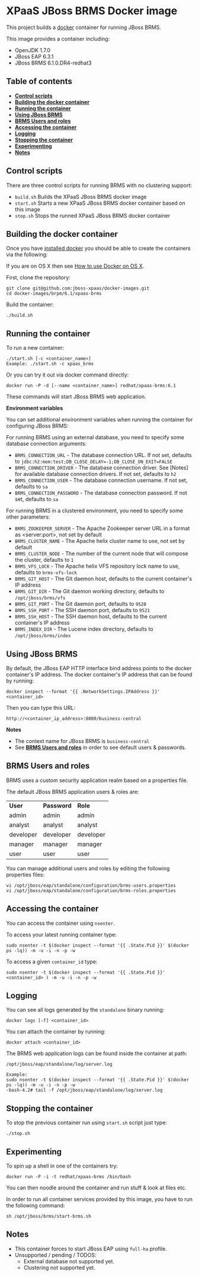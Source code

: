 XPaaS JBoss BRMS Docker image
===================================

This project builds a [docker](http://docker.io/) container for running JBoss BRMS.

This image provides a container including:
* OpenJDK 1.7.0
* JBoss EAP 6.3.1
* JBoss BRMS 6.1.0.DR4-redhat3

Table of contents
------------------

* **[Control scripts](#control-scripts)**
* **[Building the docker container](#building-the-docker-container)**
* **[Running the container](#running-the-container)**
* **[Using JBoss BRMS](#using-jboss-brms)**
* **[BRMS Users and roles](#brms-users-and-roles)**
* **[Accessing the container](#accessing-the-container)**
* **[Logging](#logging)**
* **[Stopping the container](#stopping-the-container)**
* **[Experimenting](#experimenting)**
* **[Notes](#notes)**

Control scripts
---------------

There are three control scripts for running BRMS with no clustering support:
* <code>build.sh</code> Builds the XPaaS JBoss BRMS docker image
* <code>start.sh</code> Starts a new XPaaS JBoss BRMS docker container based on this image
* <code>stop.sh</code>  Stops the runned XPaaS JBoss BRMS docker container

Building the docker container
-----------------------------

Once you have [installed docker](https://www.docker.io/gettingstarted/#h_installation) you should be able to create the containers via the following:

If you are on OS X then see [How to use Docker on OS X](DockerOnOSX.md).

First, clone the repository:

    git clone git@github.com:jboss-xpaas/docker-images.git
    cd docker-images/brpm/6.1/xpaas-brms

Build the container:

    ./build.sh

Running the container
---------------------

To run a new container:

    ./start.sh [-c <container_name>]
    Example: ./start.sh -c xpaas_brms

Or you can try it out via docker command directly:

    docker run -P -d [--name <container_name>] redhat/xpaas-brms:6.1

These commands will start JBoss BRMS web application.

**Environment variables**

You can set additional environment variables when running the container for configuring JBoss BRMS:

For running BRMS using an external database, you need to specify some database connection arguments:

- <code>BRMS_CONNECTION_URL</code> - The database connection URL. If not set, defaults to <code>jdbc:h2:mem:test;DB_CLOSE_DELAY=-1;DB_CLOSE_ON_EXIT=FALSE</code>
- <code>BRMS_CONNECTION_DRIVER</code> - The database connection driver. See [Notes] for available database connection drivers. If not set, defaults to <code>h2</code>
- <code>BRMS_CONNECTION_USER</code> - The database connection username. If not set, defaults to <code>sa</code>
- <code>BRMS_CONNECTION_PASSWORD</code> - The database connection password. If not set, defaults to <code>sa</code>

For running BRMS in a clustered environment, you need to specify some other parameters:

- <code>BRMS_ZOOKEEPER_SERVER</code> - The Apache Zookeeper server URL in a format as <ocde>&lt;server:port&gt;</code>, not set by default
- <code>BRMS_CLUSTER_NAME</code> - The Apache helix cluster name to use, not set by default
- <code>BRMS_CLUSTER_NODE</code> - The number of the current node that will compose the cluster, defaults to <code>1</code>
- <code>BRMS_VFS_LOCK</code> -  The Apache helix VFS repository lock name to use, defaults to <code>brms-vfs-lock</code>
- <code>BRMS_GIT_HOST</code> - The Git daemon host, defaults to the current container's IP address
- <code>BRMS_GIT_DIR</code> - The Git daemon working directory, defaults to <code>/opt/jboss/brms/vfs</code>
- <code>BRMS_GIT_PORT</code> - The Git daemon port, defaults to <code>9520</code>
- <code>BRMS_SSH_PORT</code> - The SSH daemon port, defaults to <code>9521</code>
- <code>BRMS_SSH_HOST</code> - The SSH daemon host, defaults to the current container's IP address
- <code>BRMS_INDEX_DIR</code> - The Lucene index directory, defaults to <code>/opt/jboss/brms/index</code>

Using JBoss BRMS
----------------
By default, the JBoss EAP HTTP interface bind address points to the docker container's IP address.
The docker container's IP address that can be found by running:

    docker inspect --format '{{ .NetworkSettings.IPAddress }}' <container_id>

Then you can type this URL:

    http://<container_ip_address>:8080/business-central

**Notes**
* The context name for JBoss BRMS is <code>business-central</code>
* See **[BRMS Users and roles](#brms-users-and-roles)** in order to see default users & passwords.

BRMS Users and roles
--------------------

BRMS uses a custom security application realm based on a properties file.

The default JBoss BRMS application users & roles are:

<table>
    <tr>
        <td><b>User</b></td>
        <td><b>Password</b></td>
        <td><b>Role</b></td>
    </tr>
    <tr>
        <td>admin</td>
        <td>admin</td>
        <td>admin</td>
    </tr>
    <tr>
        <td>analyst</td>
        <td>analyst</td>
        <td>analyst</td>
    </tr>
    <tr>
        <td>developer</td>
        <td>developer</td>
        <td>developer</td>
    </tr>
    <tr>
        <td>manager</td>
        <td>manager</td>
        <td>manager</td>
    </tr>
    <tr>
        <td>user</td>
        <td>user</td>
        <td>user</td>
    </tr>
</table>

You can manage additional users and roles by editing the following properties files:

    vi /opt/jboss/eap/standalone/configuration/brms-users.properties
    vi /opt/jboss/eap/standalone/configuration/brms-roles.properties

Accessing the container
-----------------------

You can access the container using <code>nsenter</code>.

To access your latest running container type:

    sudo nsenter -t $(docker inspect --format '{{ .State.Pid }}' $(docker ps -lq)) -m -u -i -n -p -w

To access a given <code>container_id</code> type:

    sudo nsenter -t $(docker inspect --format '{{ .State.Pid }}' <container_id> ) -m -u -i -n -p -w


Logging
-------

You can see all logs generated by the <code>standalone</code> binary running:

    docker logs [-f] <container_id>

You can attach the container by running:

    docker attach <container_id>


The BRMS web application logs can be found inside the container at path:

    /opt/jboss/eap/standalone/log/server.log

    Example:
    sudo nsenter -t $(docker inspect --format '{{ .State.Pid }}' $(docker ps -lq)) -m -u -i -n -p -w
    -bash-4.2# tail -f /opt/jboss/eap/standalone/log/server.log


Stopping the container
----------------------

To stop the previous container run using <code>start.sh</code> script just type:

    ./stop.sh

Experimenting
-------------
To spin up a shell in one of the containers try:

    docker run -P -i -t redhat/xpaas-brms /bin/bash

You can then noodle around the container and run stuff & look at files etc.

In order to run all container services provided by this image, you have to run the following command:

    sh /opt/jboss/brms/start-brms.sh

Notes
-----
* This container forces to start JBoss EAP using <code>full-ha</code> profile.
* Unsupported / pending / TODOS:
    - External database not supported yet.
    - Clustering not supported yet.
